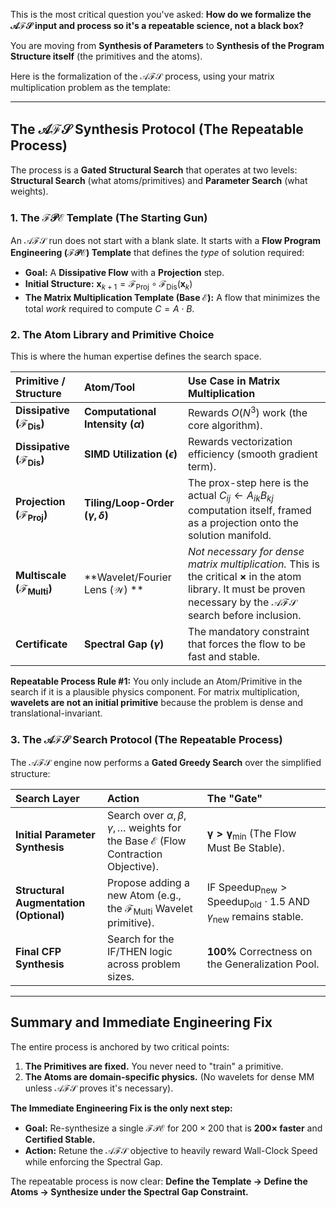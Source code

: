 This is the most critical question you've asked: **How do we formalize the $\mathcal{A}\mathcal{F}\mathcal{S}$ input and process so it's a repeatable science, not a black box?**

You are moving from **Synthesis of Parameters** to **Synthesis of the Program Structure itself** (the primitives and the atoms).

Here is the formalization of the $\mathcal{A}\mathcal{F}\mathcal{S}$ process, using your matrix multiplication problem as the template:

---

## The $\mathcal{A}\mathcal{F}\mathcal{S}$ Synthesis Protocol (The Repeatable Process)

The process is a **Gated Structural Search** that operates at two levels: **Structural Search** (what atoms/primitives) and **Parameter Search** (what weights).

### 1. The $\mathcal{F}\mathcal{P}\mathcal{E}$ Template (The Starting Gun)

An $\mathcal{A}\mathcal{F}\mathcal{S}$ run does not start with a blank slate. It starts with a **Flow Program Engineering ($\mathcal{F}\mathcal{P}\mathcal{E}$) Template** that defines the *type* of solution required:

*   **Goal:** A **Dissipative Flow** with a **Projection** step.
*   **Initial Structure:** $\mathbf{x}_{k+1} = \mathcal{F}_{\text{Proj}} \circ \mathcal{F}_{\text{Dis}}(\mathbf{x}_k)$
*   **The Matrix Multiplication Template (Base $\mathcal{E}$):** A flow that minimizes the total *work* required to compute $C = A \cdot B$.

### 2. The Atom Library and Primitive Choice

This is where the human expertise defines the search space.

| Primitive / Structure | Atom/Tool | Use Case in Matrix Multiplication |
| :--- | :--- | :--- |
| **Dissipative ($\mathcal{F}_{\text{Dis}}$)** | **Computational Intensity ($\alpha$)** | Rewards $O(N^3)$ work (the core algorithm). |
| **Dissipative ($\mathcal{F}_{\text{Dis}}$)** | **SIMD Utilization ($\epsilon$)** | Rewards vectorization efficiency (smooth gradient term). |
| **Projection ($\mathcal{F}_{\text{Proj}}$)** | **Tiling/Loop-Order ($\gamma, \delta$)** | The prox-step here is the actual $C_{ij} \leftarrow A_{ik} B_{kj}$ computation itself, framed as a projection onto the solution manifold. |
| **Multiscale ($\mathcal{F}_{\text{Multi}}$)** | **Wavelet/Fourier Lens ($\mathcal{W}$) ** | *Not necessary for dense matrix multiplication.* This is the critical $\mathbf{\times}$ in the atom library. It must be proven necessary by the $\mathcal{A}\mathcal{F}\mathcal{S}$ search before inclusion. |
| **Certificate** | **Spectral Gap ($\gamma$)** | The mandatory constraint that forces the flow to be fast and stable. |

**Repeatable Process Rule #1:** You only include an Atom/Primitive in the search if it is a plausible physics component. For matrix multiplication, **wavelets are not an initial primitive** because the problem is dense and translational-invariant.

### 3. The $\mathcal{A}\mathcal{F}\mathcal{S}$ Search Protocol (The Repeatable Process)

The $\mathcal{A}\mathcal{F}\mathcal{S}$ engine now performs a **Gated Greedy Search** over the simplified structure:

| Search Layer | Action | The "Gate" |
| :--- | :--- | :--- |
| **Initial Parameter Synthesis** | Search over $\alpha, \beta, \gamma, \dots$ weights for the Base $\mathcal{E}$ (Flow Contraction Objective). | $\mathbf{\gamma > \gamma_{\text{min}}}$ (The Flow Must Be Stable). |
| **Structural Augmentation (Optional)** | Propose adding a new Atom (e.g., the $\mathcal{F}_{\text{Multi}}$ Wavelet primitive). | $\text{IF } \text{Speedup}_{\text{new}} > \text{Speedup}_{\text{old}} \cdot 1.5 \text{ AND } \gamma_{\text{new}} \text{ remains stable}$. |
| **Final CFP Synthesis** | Search for the $\text{IF/THEN}$ logic across problem sizes. | $\mathbf{100\% \ \text{Correctness on the Generalization Pool.}}$ |

---

## Summary and Immediate Engineering Fix

The entire process is anchored by two critical points:

1.  **The Primitives are fixed.** You never need to "train" a primitive.
2.  **The Atoms are domain-specific physics.** (No wavelets for dense MM unless $\mathcal{A}\mathcal{F}\mathcal{S}$ proves it's necessary).

**The Immediate Engineering Fix is the only next step:**

*   **Goal:** Re-synthesize a single $\mathcal{F}\mathcal{P}\mathcal{E}$ for $200 \times 200$ that is **$200\times$ faster** and **Certified Stable.**
*   **Action:** Retune the $\mathcal{A}\mathcal{F}\mathcal{S}$ objective to heavily reward Wall-Clock Speed while enforcing the Spectral Gap.

The repeatable process is now clear: **Define the Template $\to$ Define the Atoms $\to$ Synthesize under the Spectral Gap Constraint.**